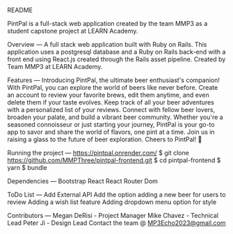 README

PintPal is a full-stack web application created by the team MMP3 as a student capstone project at LEARN Academy.

Overview — 
A full stack web application built with Ruby on Rails. This application uses a postgresql database and a Ruby on Rails back-end with a front end using React.js created through the Rails asset pipeline. Created by Team MMP3 at LEARN Academy.

Features — 
Introducing PintPal, the ultimate beer enthusiast's companion! With PintPal, you can explore the world of beers like never before. Create an account to review your favorite brews, edit them anytime, and even delete them if your taste evolves. Keep track of all your beer adventures with a personalized list of your reviews. Connect with fellow beer lovers, broaden your palate, and build a vibrant beer community. Whether you're a seasoned connoisseur or just starting your journey, PintPal is your go-to app to savor and share the world of flavors, one pint at a time. Join us in raising a glass to the future of beer exploration. Cheers to PintPal! 🍻
 

Running the project — 
https://pintpal.onrender.com/
$ git clone https://github.com/MMPThree/pintpal-frontend.git
$ cd pintpal-frontend
$ yarn
$ bundle


Dependencies — 
Bootstrap
React
React Router Dom

ToDo List —
Add External API
Add the option adding a new beer for users to review
Adding a wish list feature
Adding dropdown menu option for style

Contributors —
Megan DeRisi - Project Manager
Mike Chavez - Technical Lead
Peter Ji - Design Lead
Contact the team @ MP3Echo2023@gmail.com
